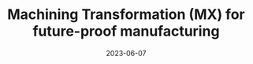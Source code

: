 ---
category:
- .nan
date: 2023-06-07
keyword_suggestion: ubuntu install docker
post_inspiration: https://www.todaysmedicaldevelopments.com/news/dmg-mori-machining-transformation-future-proof-manufacturing/
silot_terms: digital automation
title: Machining Transformation (MX) for future-proof manufacturing
---